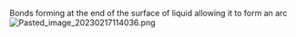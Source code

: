 Bonds forming at the end of the surface of liquid allowing it to form an arc
![Pasted_image_20230217114036.png](pasted_image_20230217114036.png)
